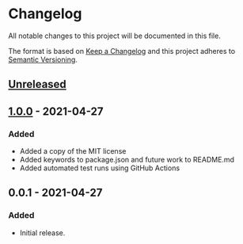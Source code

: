 # Changelog

All notable changes to this project will be documented in this file.

The format is based on [Keep a Changelog](http://keepachangelog.com/)
and this project adheres to [Semantic Versioning](http://semver.org/).

## [Unreleased]

## [1.0.0] - 2021-04-27
### Added
- Added a copy of the MIT license
- Added keywords to package.json and future work to README.md
- Added automated test runs using GitHub Actions

## 0.0.1 - 2021-04-27
### Added
- Initial release.

[Unreleased]: https://github.com/ggoodman/context/compare/v1.0.0...HEAD
[1.0.0]: https://github.com/ggoodman/context/compare/v0.0.1...v1.0.0
